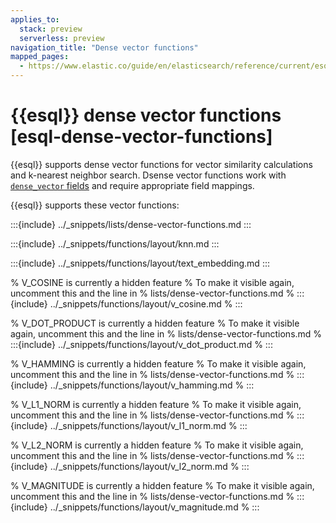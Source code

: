 ```yaml
---
applies_to:
  stack: preview
  serverless: preview
navigation_title: "Dense vector functions"
mapped_pages:
  - https://www.elastic.co/guide/en/elasticsearch/reference/current/esql-functions-operators.html#esql-dense-vector-functions
---
```


# {{esql}} dense vector functions [esql-dense-vector-functions]

{{esql}} supports dense vector functions for vector similarity calculations and
k-nearest neighbor search.
Dsense vector functions work with [
`dense_vector` fields](/reference/elasticsearch/mapping-reference/dense-vector.md)
and require appropriate field mappings.

{{esql}} supports these vector functions:

:::{include} ../_snippets/lists/dense-vector-functions.md
:::

:::{include} ../_snippets/functions/layout/knn.md
:::

:::{include} ../_snippets/functions/layout/text_embedding.md
:::

% V_COSINE is currently a hidden feature
% To make it visible again, uncomment this and the line in
% lists/dense-vector-functions.md
% :::{include} ../_snippets/functions/layout/v_cosine.md
% :::

% V_DOT_PRODUCT is currently a hidden feature
% To make it visible again, uncomment this and the line in
% lists/dense-vector-functions.md
% :::{include} ../_snippets/functions/layout/v_dot_product.md
% :::

% V_HAMMING is currently a hidden feature
% To make it visible again, uncomment this and the line in
% lists/dense-vector-functions.md
% :::{include} ../_snippets/functions/layout/v_hamming.md
% :::

% V_L1_NORM is currently a hidden feature
% To make it visible again, uncomment this and the line in
% lists/dense-vector-functions.md
% :::{include} ../_snippets/functions/layout/v_l1_norm.md
% :::

% V_L2_NORM is currently a hidden feature
% To make it visible again, uncomment this and the line in
% lists/dense-vector-functions.md
% :::{include} ../_snippets/functions/layout/v_l2_norm.md
% :::

% V_MAGNITUDE is currently a hidden feature
% To make it visible again, uncomment this and the line in
% lists/dense-vector-functions.md
% :::{include} ../_snippets/functions/layout/v_magnitude.md
% :::
